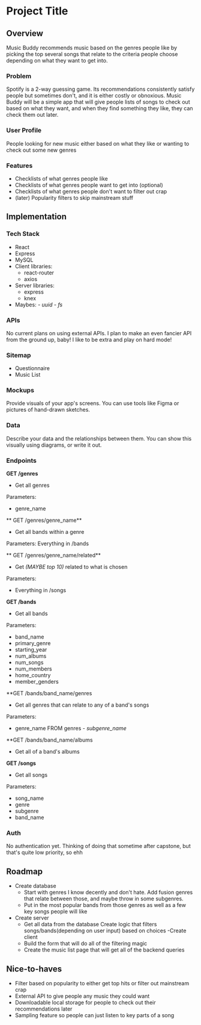 # Project Title

## Overview

Music Buddy recommends music based on the genres people like by picking the top several songs that relate to the criteria people choose depending on what they want to get into.

### Problem

Spotify is a 2-way guessing game. Its recommendations consistently satisfy people but sometimes don't, and it is either costly or obnoxious. Music Buddy will be a simple app that will give people lists of songs to check out based on what they want, and when they find something they like, they can check them out later.

### User Profile

People looking for new music either based on what they like or wanting to check out some new genres

### Features

- Checklists of what genres people like
- Checklists of what genres people want to get into (optional)
- Checklists of what genres people don't want to filter out crap
- (later) Popularity filters to skip mainstream stuff

## Implementation

### Tech Stack

- React
- Express
- MySQL
- Client libraries:
    - react-router
    - axios
- Server libraries:
    - express
    - knex
- Maybes:
    *- uuid*
    *- fs*

### APIs

No current plans on using external APIs. I plan to make an even fancier API from the ground up, baby! I like to be extra and play on hard mode!

### Sitemap

- Questionnaire
- Music List

### Mockups

Provide visuals of your app's screens. You can use tools like Figma or pictures of hand-drawn sketches.

### Data

Describe your data and the relationships between them. You can show this visually using diagrams, or write it out. 

### Endpoints

**GET /genres**
- Get all genres

Parameters:
- genre_name

** GET /genres/genre_name**
- Get all bands within a genre

Parameters:
Everything in /bands

** GET /genres/genre_name/related**
- Get *(MAYBE top 10)* related to what is chosen

Parameters:
- Everything in /songs

**GET /bands**
- Get all bands

Parameters:
- band_name
- primary_genre
- starting_year
- num_albums
- num_songs
- num_members
- home_country
- member_genders

**GET /bands/band_name/genres
- Get all genres that can relate to any of a band's songs

Parameters:
- genre_name FROM genres
*- subgenre_name*

**GET /bands/band_name/albums
- Get all of a band's albums

**GET /songs**
- Get all songs

Parameters:
- song_name
- genre
- subgenre
- band_name

### Auth

No authentication yet. Thinking of doing that sometime after capstone, but that's quite low priority, so ehh

## Roadmap

- Create database
    - Start with genres I know decently and don't hate. Add fusion genres that relate between those, and maybe throw in some subgenres.
    - Put in the most popular bands from those genres as well as a few key songs people will like
- Create server
    - Get all data from the database
    Create logic that filters songs/bands(depending on user input) based on choices
-Create client
    - Build the form that will do all of the filtering magic
    - Create the music list page that will get all of the backend queries

## Nice-to-haves

- Filter based on popularity to either get top hits or filter out mainstream crap
- External API to give people any music they could want
- Downloadable local storage for people to check out their recommendations later
- Sampling feature so people can just listen to key parts of a song